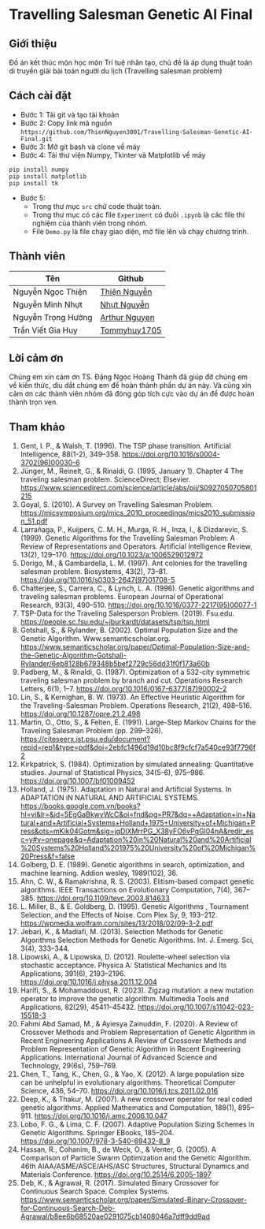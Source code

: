 # Travelling Salesman Genetic AI Final
## Giới thiệu
Đồ án kết thúc môn học môn Trí tuệ nhân tạo, chủ đề là áp dụng thuật toán di truyền giải bài toán người du lịch (Travelling salesman problem)
## Cách cài đặt
* Bước 1: Tải git và tạo tài khoản
* Bước 2: Copy link mã nguồn ```https://github.com/ThienNguyen3001/Travelling-Salesman-Genetic-AI-Final.git```
* Bước 3: Mở git bash và clone về máy
* Bước 4: Tải thư viện Numpy, Tkinter và Matplotlib về máy
```
pip install numpy
pip install matplotlib
pip install tk
```
* Bước 5:
  * Trong thư mục ```src``` chứ code thuật toán.
  * Trong thư mục có các file ```Experiment``` có đuôi ```.ipynb``` là các file thí nghiệm của thành viên trong nhóm.
  * File ```Demo.py``` là file chạy giao diện, mở file lên và chạy chương trình.

## Thành viên
| **Tên** | **Github** |
----------|-------------
Nguyễn Ngọc Thiện|[Thiện Nguyễn](https://github.com/ThienNguyen3001)
Nguyễn Minh Nhựt|[Nhựt Nguyễn](https://github.com/Sura3607)
Nguyễn Trọng Hưởng|[Arthur Nguyen](https://github.com/trongjhuongwr)
Trần Viết Gia Huy|[Tommyhuy1705](https://github.com/Tommyhuy1705)
## Lời cảm ơn
Chúng em xin cảm ơn TS. Đặng Ngọc Hoàng Thành đã giúp đỡ chúng em về kiến thức, dìu dắt chúng em để hoàn thành phần dự án này. Và cũng xin cảm ơn các thành viên nhóm đã đóng góp tích cực vào dự án để được hoàn thành trọn vẹn.
## Tham khảo
1. Gent, I. P., & Walsh, T. (1996). The TSP phase transition. Artificial Intelligence, 88(1-2), 349–358. https://doi.org/10.1016/s0004-3702(96)00030-6
2. Jünger, M., Reinelt, G., & Rinaldi, G. (1995, January 1). Chapter 4 The traveling salesman problem. ScienceDirect; Elsevier. https://www.sciencedirect.com/science/article/abs/pii/S0927050705801215
3. Goyal, S. (2010). A Survey on Travelling Salesman Problem. https://micsymposium.org/mics_2010_proceedings/mics2010_submission_51.pdf
4. Larrañaga, P., Kuijpers, C. M. H., Murga, R. H., Inza, I., & Dizdarevic, S. (1999). Genetic Algorithms for the Travelling Salesman Problem: A Review of Representations and Operators. Artificial Intelligence Review, 13(2), 129–170. https://doi.org/10.1023/a:1006529012972
5. Dorigo, M., & Gambardella, L. M. (1997). Ant colonies for the travelling salesman problem. Biosystems, 43(2), 73–81. https://doi.org/10.1016/s0303-2647(97)01708-5
6. Chatterjee, S., Carrera, C., & Lynch, L. A. (1996). Genetic algorithms and traveling salesman problems. European Journal of Operational Research, 93(3), 490–510. https://doi.org/10.1016/0377-2217(95)00077-1
7. TSP-Data for the Traveling Salesperson Problem. (2019). Fsu.edu. https://people.sc.fsu.edu/~jburkardt/datasets/tsp/tsp.html
8. Gotshall, S., & Rylander, B. (2002). Optimal Population Size and the Genetic Algorithm. Www.semanticscholar.org. https://www.semanticscholar.org/paper/Optimal-Population-Size-and-the-Genetic-Algorithm-Gotshall-Rylander/6eb8128b679348b5bef2729c56dd31f0f173a60b
9. Padberg, M., & Rinaldi, G. (1987). Optimization of a 532-city symmetric traveling salesman problem by branch and cut. Operations Research Letters, 6(1), 1–7. https://doi.org/10.1016/0167-6377(87)90002-2
10. Lin, S., & Kernighan, B. W. (1973). An Effective Heuristic Algorithm for the Traveling-Salesman Problem. Operations Research, 21(2), 498–516. https://doi.org/10.1287/opre.21.2.498
11. Martin, O., Otto, S., & Felten, E. (1991). Large-Step Markov Chains for the Traveling Salesman Problem (pp. 299–326). https://citeseerx.ist.psu.edu/document?repid=rep1&type=pdf&doi=2ebfc1496d19d10bc8f9cfcf7a540ce93f7796f2
12. Kirkpatrick, S. (1984). Optimization by simulated annealing: Quantitative studies. Journal of Statistical Physics, 34(5-6), 975–986. https://doi.org/10.1007/bf01009452
13. Holland, J. (1975). Adaptation in Natural and Artificial Systems. In ADAPTATION iN NATURAL AND ARTIFICIAL SYSTEMS. https://books.google.com.vn/books?hl=vi&lr=&id=5EgGaBkwvWcC&oi=fnd&pg=PR7&dq=+Adaptation+in+Natural+and+Artificial+Systems+Holland+1975+University+of+Michigan+Press&ots=mKik04Gotm&sig=jqDlXMrrPG_X38yFO6vPgGl04nA&redir_esc=y#v=onepage&q=Adaptation%20in%20Natural%20and%20Artificial%20Systems%20Holland%201975%20University%20of%20Michigan%20Press&f=false
14. Golberg, D. E. (1989). Genetic algorithms in search, optimization, and machine learning. Addion wesley, 1989(102), 36.
15. Ahn, C. W., & Ramakrishna, R. S. (2003). Elitism-based compact genetic algorithms. IEEE Transactions on Evolutionary Computation, 7(4), 367–385. https://doi.org/10.1109/tevc.2003.814633
16. L. Miller, B., & E. Goldberg, D. (1995). Genetic Algorithms , Tournament Selection, and the Effects of Noise. Com Plex Sy, 9, 193–212. https://wpmedia.wolfram.com/sites/13/2018/02/09-3-2.pdf
17. Jebari, K., & Madiafi, M. (2013). Selection Methods for Genetic Algorithms Selection Methods for Genetic Algorithms. Int. J. Emerg. Sci, 3(4), 333–344.
18. Lipowski, A., & Lipowska, D. (2012). Roulette-wheel selection via stochastic acceptance. Physica A: Statistical Mechanics and Its Applications, 391(6), 2193–2196. https://doi.org/10.1016/j.physa.2011.12.004
19. Harifi, S., & Mohamaddoust, R. (2023). Zigzag mutation: a new mutation operator to improve the genetic algorithm. Multimedia Tools and Applications, 82(29), 45411–45432. https://doi.org/10.1007/s11042-023-15518-3
20. Fahmi Abd Samad, M., & Ayiesya Zainuddin, F. (2020). A Review of Crossover Methods and Problem Representation of Genetic Algorithm in Recent Engineering Applications A Review of Crossover Methods and Problem Representation of Genetic Algorithm in Recent Engineering Applications. International Journal of Advanced Science and Technology, 29(6s), 759–769.
21. Chen, T., Tang, K., Chen, G., & Yao, X. (2012). A large population size can be unhelpful in evolutionary algorithms. Theoretical Computer Science, 436, 54–70. https://doi.org/10.1016/j.tcs.2011.02.016
22. Deep, K., & Thakur, M. (2007). A new crossover operator for real coded genetic algorithms. Applied Mathematics and Computation, 188(1), 895–911. https://doi.org/10.1016/j.amc.2006.10.047
23. Lobo, F. G., & Lima, C. F. (2007). Adaptive Population Sizing Schemes in Genetic Algorithms. Springer EBooks, 185–204. https://doi.org/10.1007/978-3-540-69432-8_9
24. Hassan, R., Cohanim, B., de Weck, O., & Venter, G. (2005). A Comparison of Particle Swarm Optimization and the Genetic Algorithm. 46th AIAA/ASME/ASCE/AHS/ASC Structures, Structural Dynamics and Materials Conference. https://doi.org/10.2514/6.2005-1897
25. Deb, K., & Agrawal, R. (2017). Simulated Binary Crossover for Continuous Search Space. Complex Systems. https://www.semanticscholar.org/paper/Simulated-Binary-Crossover-for-Continuous-Search-Deb-Agrawal/b8ee6b68520ae0291075cb1408046a7dff9dd9ad
